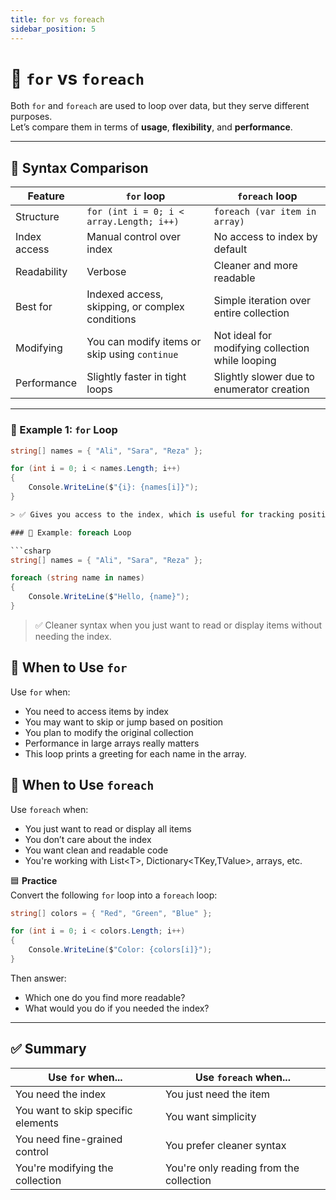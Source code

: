 ```yaml
---
title: for vs foreach
sidebar_position: 5
---
```


# 🔄 `for` vs `foreach`

Both `for` and `foreach` are used to loop over data, but they serve different purposes.  
Let’s compare them in terms of **usage**, **flexibility**, and **performance**.

---

## 📌 Syntax Comparison

| Feature      | `for` loop                                      | `foreach` loop                                   |
| ------------ | ----------------------------------------------- | ------------------------------------------------ |
| Structure    | `for (int i = 0; i < array.Length; i++)`        | `foreach (var item in array)`                    |
| Index access | Manual control over index                       | No access to index by default                    |
| Readability  | Verbose                                         | Cleaner and more readable                        |
| Best for     | Indexed access, skipping, or complex conditions | Simple iteration over entire collection          |
| Modifying    | You can modify items or skip using `continue`   | Not ideal for modifying collection while looping |
| Performance  | Slightly faster in tight loops                  | Slightly slower due to enumerator creation       |

---

### 📘 Example 1: `for` Loop

````csharp
string[] names = { "Ali", "Sara", "Reza" };

for (int i = 0; i < names.Length; i++)
{
    Console.WriteLine($"{i}: {names[i]}");
}

> ✅ Gives you access to the index, which is useful for tracking position or modifying specific items.

### 📘 Example: foreach Loop

```csharp
string[] names = { "Ali", "Sara", "Reza" };

foreach (string name in names)
{
    Console.WriteLine($"Hello, {name}");
}
````

> ✅ Cleaner syntax when you just want to read or display items without needing the index.

## 🔄 When to Use `for`

Use `for` when:

- You need to access items by index
- You may want to skip or jump based on position
- You plan to modify the original collection
- Performance in large arrays really matters
- This loop prints a greeting for each name in the array.

## 🔄 When to Use `foreach`

Use `foreach` when:

- You just want to read or display all items
- You don’t care about the index
- You want clean and readable code
- You're working with List\<T\>, Dictionary\<TKey,TValue\>, arrays, etc.

🟦 **Practice**  
Convert the following `for` loop into a `foreach` loop:

```csharp
string[] colors = { "Red", "Green", "Blue" };

for (int i = 0; i < colors.Length; i++)
{
    Console.WriteLine($"Color: {colors[i]}");
}
```

Then answer:

- Which one do you find more readable?
- What would you do if you needed the index?

---

## ✅ Summary

| Use `for` when...                  | Use `foreach` when...                   |
| ---------------------------------- | --------------------------------------- |
| You need the index                 | You just need the item                  |
| You want to skip specific elements | You want simplicity                     |
| You need fine-grained control      | You prefer cleaner syntax               |
| You're modifying the collection    | You're only reading from the collection |
